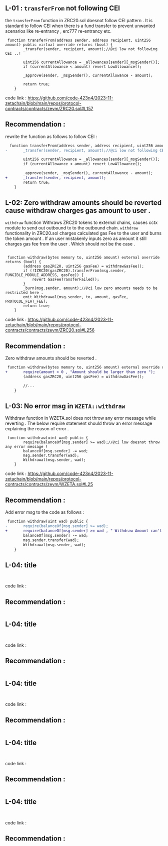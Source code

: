 ## L-01 : `transferFrom` not  following CEI 
the  `transferFrom` function in ZRC20.sol doesnot follow CEI pattern . It is standard to follow CEI when there is a fund transfer to prevent unwanted scenarios like re-entrancy , erc777 re-entrancy etc.  


```solidity 
 function transferFrom(address sender, address recipient, uint256 amount) public virtual override returns (bool) {
        _transfer(sender, recipient, amount);//@ci low not following CEI ..! 

        uint256 currentAllowance = _allowances[sender][_msgSender()];
        if (currentAllowance < amount) revert LowAllowance();

        _approve(sender, _msgSender(), currentAllowance - amount);

        return true;
    }

```

code link : https://github.com/code-423n4/2023-11-zetachain/blob/main/repos/protocol-contracts/contracts/zevm/ZRC20.sol#L157

## Recommendation : 
rewrite the function as follows to follow CEI : 
```diff
  function transferFrom(address sender, address recipient, uint256 amount) public virtual override returns (bool) {
-       _transfer(sender, recipient, amount);//@ci low not following CEI ..! 

        uint256 currentAllowance = _allowances[sender][_msgSender()];
        if (currentAllowance < amount) revert LowAllowance();

        _approve(sender, _msgSender(), currentAllowance - amount);
+       _transfer(sender, recipient, amount);
        return true;
    }
```

## L-02:  Zero withdraw amounts should be reverted cause withdraw charges gas amount to user . 
`withdraw` function  Withraws ZRC20 tokens to external chains,  causes cctx module to send out outbound tx to the outbound chain. 
`withdraw ` functionality in ZRC20.sol charges calculated gas Fee to the user and burns the token amount . If an user mistakenly inputs zero as amount it still charges gas fee from the user . Which should not be the case . 
 

```solidity 

 function withdraw(bytes memory to, uint256 amount) external override returns (bool) {
        (address gasZRC20, uint256 gasFee) = withdrawGasFee();
        if (!IZRC20(gasZRC20).transferFrom(msg.sender, FUNGIBLE_MODULE_ADDRESS, gasFee)) {
            revert GasFeeTransferFailed();
        }
        _burn(msg.sender, amount);//@ci low zero amounts needs to be restricted here . 
        emit Withdrawal(msg.sender, to, amount, gasFee, PROTOCOL_FLAT_FEE);
        return true;
    }
```

code link : https://github.com/code-423n4/2023-11-zetachain/blob/main/repos/protocol-contracts/contracts/zevm/ZRC20.sol#L256

## Recommendation : 
Zero withdraw amounts should be reverted . 
```diff
 function withdraw(bytes memory to, uint256 amount) external override returns (bool) {
+       require(amount > 0 , "Amount should be larger than zero ");
        (address gasZRC20, uint256 gasFee) = withdrawGasFee();

        //...
    }
```

## L-03: No error msg in `WZETA::withdraw` 
Withdraw function in WZETA.sol does not throw any error message while reverting . The below require statement should throw an error message explaining the  reason of error . 
```solidity 
 function withdraw(uint wad) public {
        require(balanceOf[msg.sender] >= wad);//@ci low doesnot throw any error message !
        balanceOf[msg.sender] -= wad;
        msg.sender.transfer(wad);
        Withdrawal(msg.sender, wad);
    }

```

code link : https://github.com/code-423n4/2023-11-zetachain/blob/main/repos/protocol-contracts/contracts/zevm/WZETA.sol#L25

## Recommendation : 
Add error msg to the code as follows : 
```diff
 function withdraw(uint wad) public {
-       require(balanceOf[msg.sender] >= wad);
+       require(balanceOf[msg.sender] >= wad , " Withdraw Amount can't be larger than balance" );
        balanceOf[msg.sender] -= wad;
        msg.sender.transfer(wad);
        Withdrawal(msg.sender, wad);
    }
```

## L-04:  title 


```solidity 


```

code link : 

## Recommendation : 

```diff
```
## L-04:  title 


```solidity 


```

code link : 

## Recommendation : 

```diff
```
## L-04:  title 


```solidity 


```

code link : 

## Recommendation : 

```diff
```
## L-04:  title 


```solidity 


```

code link : 

## Recommendation : 

```diff
```
## L-04:  title 


```solidity 


```

code link : 

## Recommendation : 

```diff
```